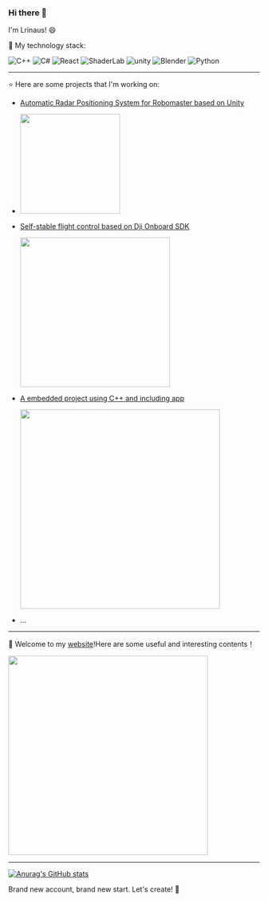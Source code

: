 ### Hi there 👋

I'm Lrinaus! :smile:

:page_with_curl: My technology stack:

![C++](https://img.shields.io/badge/C/C++-%230175C2.svg?style=for-the-badge&logo=cplusplus&logoColor=white)
![C#](https://img.shields.io/badge/Csharp-%2302569B.svg?style=for-the-badge&logo=sharp&logoColor=white)
![React](https://img.shields.io/badge/react-%23000000.svg?style=for-the-badge&logo=react&logoColor=blue&color=white)
![ShaderLab](https://img.shields.io/badge/ShaderLab/HLSL-%230175C2.svg?style=for-the-badge&logo=resharper&logoColor=white)
![unity](https://img.shields.io/badge/Unity-%2311234.svg?style=for-the-badge&logo=unity&logoColor=white)
![Blender](https://img.shields.io/badge/Blender-%230258.svg?style=for-the-badge&logo=blender&logoColor=white)
![Python](https://img.shields.io/badge/python-%23000000.svg?style=for-the-badge&logo=python&logoColor=white)

---
:star: Here are some projects that I'm working on:

- [Automatic Radar Positioning System for Robomaster based on Unity](https://github.com/Lisiiii/ARPS-unity)
- 
   <img src="https://github.com/user-attachments/assets/f8b5c5b9-75fe-4172-8662-a5502157e7d0"  height="200" />
- [Self-stable flight control based on Dji Onboard SDK](https://github.com/Alliance-Algorithm/rmcs_flight)

  <img src="https://github.com/user-attachments/assets/792e1a9b-1c09-4328-86e6-24a066137401"  height="300" />
- [A embedded project using C++ and including app](https://github.com/Lisiiii/embedded-locker)

  <img src="https://github.com/user-attachments/assets/fb42f011-91f4-4ebf-8354-1f749822fb6f"  height="400" />
- ...

---
🎲 Welcome to my [website](Lrinaus.org)!Here are some useful and interesting contents！ 

<img src="https://github.com/user-attachments/assets/c614d91e-5074-425d-8837-5d14e3288c1d"  height="400" />

---
[![Anurag's GitHub stats](https://github-readme-stats.vercel.app/api?username=Lisiiii)](https://github.com/anuraghazra/github-readme-stats)

Brand new account, brand new start. Let's create! :wrench:
